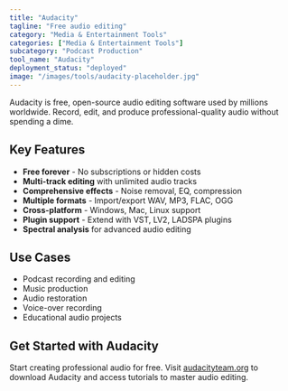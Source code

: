 ```yaml
---
title: "Audacity"
tagline: "Free audio editing"
category: "Media & Entertainment Tools"
categories: ["Media & Entertainment Tools"]
subcategory: "Podcast Production"
tool_name: "Audacity"
deployment_status: "deployed"
image: "/images/tools/audacity-placeholder.jpg"
---
```

Audacity is free, open-source audio editing software used by millions worldwide. Record, edit, and produce professional-quality audio without spending a dime.

## Key Features

- **Free forever** - No subscriptions or hidden costs
- **Multi-track editing** with unlimited audio tracks
- **Comprehensive effects** - Noise removal, EQ, compression
- **Multiple formats** - Import/export WAV, MP3, FLAC, OGG
- **Cross-platform** - Windows, Mac, Linux support
- **Plugin support** - Extend with VST, LV2, LADSPA plugins
- **Spectral analysis** for advanced audio editing

## Use Cases

- Podcast recording and editing
- Music production
- Audio restoration
- Voice-over recording
- Educational audio projects

## Get Started with Audacity

Start creating professional audio for free. Visit [audacityteam.org](https://www.audacityteam.org) to download Audacity and access tutorials to master audio editing.